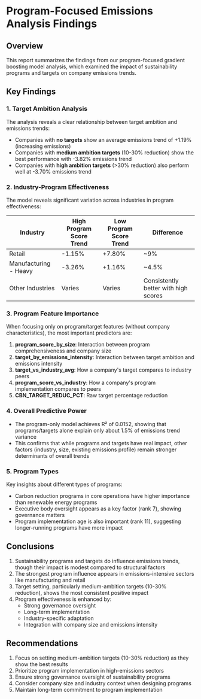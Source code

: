 # Program-Focused Emissions Analysis Findings

## Overview
This report summarizes the findings from our program-focused gradient boosting model analysis, which examined the impact of sustainability programs and targets on company emissions trends.

## Key Findings

### 1. Target Ambition Analysis
The analysis reveals a clear relationship between target ambition and emissions trends:
- Companies with **no targets** show an average emissions trend of +1.19% (increasing emissions)
- Companies with **medium ambition targets** (10-30% reduction) show the best performance with -3.82% emissions trend
- Companies with **high ambition targets** (>30% reduction) also perform well at -3.70% emissions trend

### 2. Industry-Program Effectiveness
The model reveals significant variation across industries in program effectiveness:

| Industry | High Program Score Trend | Low Program Score Trend | Difference |
|----------|-------------------------|------------------------|------------|
| Retail   | -1.15%                 | +7.80%                | ~9%        |
| Manufacturing - Heavy | -3.26% | +1.16% | ~4.5% |
| Other Industries | Varies | Varies | Consistently better with high scores |

### 3. Program Feature Importance
When focusing only on program/target features (without company characteristics), the most important predictors are:

1. **program_score_by_size**: Interaction between program comprehensiveness and company size
2. **target_by_emissions_intensity**: Interaction between target ambition and emissions intensity
3. **target_vs_industry_avg**: How a company's target compares to industry peers
4. **program_score_vs_industry**: How a company's program implementation compares to peers
5. **CBN_TARGET_REDUC_PCT**: Raw target percentage reduction

### 4. Overall Predictive Power
- The program-only model achieves R² of 0.0152, showing that programs/targets alone explain only about 1.5% of emissions trend variance
- This confirms that while programs and targets have real impact, other factors (industry, size, existing emissions profile) remain stronger determinants of overall trends

### 5. Program Types
Key insights about different types of programs:
- Carbon reduction programs in core operations have higher importance than renewable energy programs
- Executive body oversight appears as a key factor (rank 7), showing governance matters
- Program implementation age is also important (rank 11), suggesting longer-running programs have more impact

## Conclusions
1. Sustainability programs and targets do influence emissions trends, though their impact is modest compared to structural factors
2. The strongest program influence appears in emissions-intensive sectors like manufacturing and retail
3. Target setting, particularly medium-ambition targets (10-30% reduction), shows the most consistent positive impact
4. Program effectiveness is enhanced by:
   - Strong governance oversight
   - Long-term implementation
   - Industry-specific adaptation
   - Integration with company size and emissions intensity

## Recommendations
1. Focus on setting medium-ambition targets (10-30% reduction) as they show the best results
2. Prioritize program implementation in high-emissions sectors
3. Ensure strong governance oversight of sustainability programs
4. Consider company size and industry context when designing programs
5. Maintain long-term commitment to program implementation 
